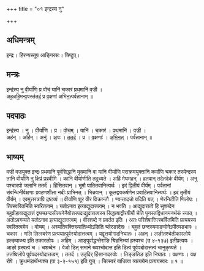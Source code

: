 +++
title = "०१ इन्द्रस्य नु"

+++
## अधिमन्त्रम्
इन्द्रः। हिरण्यस्तूप आङ्गिरसः। त्रिष्टुप्।

## मन्त्रः
इन्द्र॑स्य॒ नु वी॒र्या॑णि॒ प्र वो॑चं॒ यानि॑ च॒कार॑ प्रथ॒मानि॑ व॒ज्री ।  
अह॒न्नहि॒मन्व॒पस्त॑तर्द॒ प्र व॒क्षणा॑ अभिन॒त्पर्व॑तानाम् ॥

## पदपाठः
इन्द्र॑स्य । नु । वी॒र्या॑णि । प्र । वो॒च॒म् । यानि॑ । च॒कार॑ । प्र॒थ॒मानि॑ । व॒ज्री ।  
अह॑न् । अहि॑म् । अनु॑ । अ॒पः । त॒त॒र्द॒ । प्र । व॒क्षणाः॑ । अ॒भि॒न॒त् । पर्व॑तानाम् ॥

## भाष्यम्
वज्री वज्रयुक्त इन्द्रः प्रथमानि पूर्वसिद्धानि मुख्यानि वा यानि वीर्याणि पराक्रमयुक्तानि कर्माणि चकार तस्येन्द्रस्य तानि वीर्याणि नु क्षिप्रं प्रब्रवीमि । कानि वीर्याणीति तदुच्यते । अहिं मेघमहन् । हतवान् तदेतदेकं वीर्यम् । अनु पश्चादपो जलानि ततर्द । हिंसितवान् । भूमौ पातितवानित्यर्थः । इदं द्वितीयं वीर्यम् । पर्वतानां संबन्धिनीर्वक्षणाः प्रवहणशीला नदीः प्राभिनत् । भिन्नवान् । कूलद्वयकर्षणेन प्रवाहितवानित्यर्थः । इदं तृतीयं वीर्यम् । एवमुत्तरत्रापि द्रष्टव्यं ॥ वीर्याणि शूर वीर विक्रान्तौ । ण्यन्तादचो यदिति यत् । णेरनिटीति णिलोपः । तित्स्वरितमिति स्वरितत्वम् । यतोऽनाव इत्याद्युदात्तत्वम् । न भवति । आद्युदात्तत्वे हि सुशब्देन बहुव्रीहावाद्युदात्तं द्व्यच्छन्दसीत्यनेनैवोत्तरपदाद्युदात्तत्वस्य सिद्धत्वाद्वीरवीर्यौ चेति पुनस्तद्विधानमनर्थकं स्यात् । अतोऽवगम्यते यतोऽनाव इत्याद्युदात्तत्वम् । वीरशब्दे न प्रवर्तत इति । अतः परिशेषात्तित्स्वर्वितमिति प्रत्ययस्य स्वरितत्वमेव । वोचम् । अस्यतिवक्तिख्यातिभ्योऽङिति च्लेरङादेशः । बहुलं छन्दस्यमाङ्योगेऽपीत्यडभावः । चकार । णलि लित्स्वरेण प्रत्ययात्पूर्वस्योदात्तत्वम् । यद्वृत्तयोगादनिघातः । अहन् । लङीतश्चेतीकारलोपे हल्ङ्याब्भ्य इति तकारलोपः । अहिम् । आङ्पूर्वाद्धन्तेराङि श्रिहनिभ्यां ह्रस्वश्च (उ ४-१३७) इतीप्रत्ययः । आङो ह्रस्वत्वं च । चशब्देन । वेञो डित् समाने ख्यश्चोदात्त इति डित्वं पूर्वपदोदात्तत्वं चानुकृष्यते । ततष्विलोपे पूर्वपदस्योदात्तत्वम् । ततर्द । उतृदिर् हिंसानादरयोः । तिङ्ङतिङ इति निघातः । वक्षणाः । वक्ष रोषे । क्रुधमंडार्थेभ्यश्च (पा ३-२-१५१) इति युच् । चित्स्वरं बाधित्वा व्यत्ययेन प्रत्ययस्वरः ॥ १ ॥